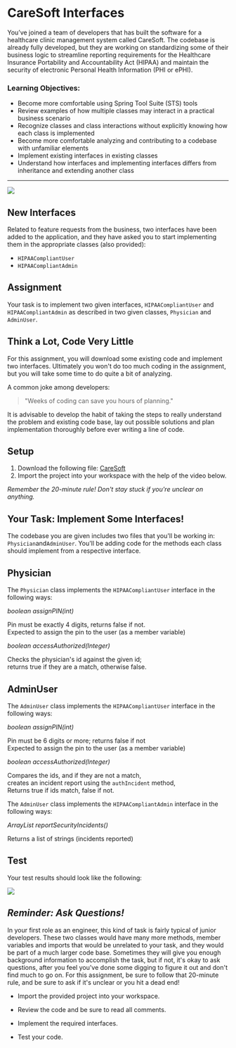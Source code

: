 CareSoft Interfaces
===================

You’ve joined a team of developers that has built the software for a healthcare clinic management system called CareSoft. The codebase is already fully developed, but they are working on standardizing some of their business logic to streamline reporting requirements for the Healthcare Insurance Portability and Accountability Act (HIPAA) and maintain the security of electronic Personal Health Information (PHI or ePHI).  

### Learning Objectives:

*   Become more comfortable using Spring Tool Suite (STS) tools
*   Review examples of how multiple classes may interact in a practical business scenario
*   Recognize classes and class interactions without explicitly knowing how each class is implemented
*   Become more comfortable analyzing and contributing to a codebase with unfamiliar elements
*   Implement existing interfaces in existing classes
*   Understand how interfaces and implementing interfaces differs from inheritance and extending another class

* * *

![](https://assets.codingdojo.com/boomyeah2015/codingdojo/curriculum/content/chapter/1631900086__scrum.jpg)

New Interfaces
--------------

Related to feature requests from the business, two interfaces have been added to the application, and they have asked you to start implementing them in the appropriate classes (also provided):

*   `HIPAACompliantUser`
*   `HIPAACompliantAdmin`

Assignment
----------

Your task is to implement two given interfaces, `HIPAACompliantUser` and `HIPAACompliantAdmin` as described in two given classes, `Physician` and `AdminUser`.

Think a Lot, Code Very Little
-----------------------------

For this assignment, you will download some existing code and implement two interfaces. Ultimately you won't do too much coding in the assignment, but you will take some time to do quite a bit of analyzing.

A common joke among developers:

> "Weeks of coding can save you hours of planning."

It is advisable to develop the habit of taking the steps to really understand the problem and existing code base, lay out possible solutions and plan implementation thoroughly before ever writing a line of code.

Setup
-----

1.  Download the following file: [CareSoft](https://assets.codingdojo.com/boomyeah2015/codingdojo/curriculum/content/chapter/1687986852__CareSoft.zip)
2.  Import the project into your workspace with the help of the video below.

<span id="selection-marker-1" class="redactor-selection-marker"></span>

_Remember the 20-minute rule! Don't stay stuck if you're unclear on anything._

Your Task: Implement Some Interfaces!
-------------------------------------

The codebase you are given includes two files that you'll be working in: `Physician`and`AdminUser`. You'll be adding code for the methods each class should implement from a respective interface.

Physician
---------

The `Physician` class implements the `HIPAACompliantUser` interface in the following ways:

_boolean assignPIN(int)_

Pin must be exactly 4 digits, returns false if not.  
Expected to assign the pin to the user (as a member variable)  

_boolean accessAuthorized(Integer)_

Checks the physician's id against the given id;  
returns true if they are a match, otherwise false.

AdminUser
---------

The `AdminUser` class implements the `HIPAACompliantUser` interface in the following ways:

_boolean assignPIN(int)_

Pin must be 6 digits or more; returns false if not  
Expected to assign the pin to the user (as a member variable)  

_boolean accessAuthorized(Integer)_

Compares the ids, and if they are not a match,  
creates an incident report using the `authIncident` method,  
Returns true if ids match, false if not.

The `AdminUser` class implements the `HIPAACompliantAdmin` interface in the following ways:  

_ArrayList<String> reportSecurityIncidents()_

Returns a list of strings (incidents reported)

Test
----

Your test results should look like the following:

![](https://assets.codingdojo.com/boomyeah2015/codingdojo/curriculum/content/chapter/1687808982__1637801910careSoftTest.png)

  

_Reminder: Ask Questions!_
--------------------------

In your first role as an engineer, this kind of task is fairly typical of junior developers. These two classes would have many more methods, member variables and imports that would be unrelated to your task, and they would be part of a much larger code base. Sometimes they will give you enough background information to accomplish the task, but if not, it's okay to ask questions, after you feel you've done some digging to figure it out and don't find much to go on. For this assignment, be sure to follow that 20-minute rule, and be sure to ask if it's unclear or you hit a dead end!

  

*   Import the provided project into your workspace.
    
*   Review the code and be sure to read all comments.
    
*   Implement the required interfaces.
    
*   Test your code.